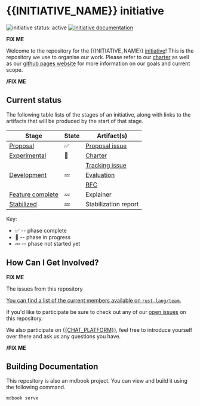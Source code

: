 # {{INITIATIVE_NAME}} initiative
<!--
 This is the template for creating an initiative in rust-lang. Be sure to go
 through all sections marked with `**FIX ME**`, and make sure that the text is
 correct, and feel free to replace/remove any part that's not relevant to
 your group.

 All of the text across all of the initial files uses the same group of
 variables to allow for easy search and replace. They are listed below.

 Example sed command: `sed -i '' 's/{{INITIATIVE_NAME}}/Inline ASM/g' ./**/*.md`
 *Note* the `-i ''` is important as it is required on some platforms e.g. macOS

 * {{INITIATIVE_NAME}} -> The display name of your group e.g. "Inline ASM".
 * {{INITIATIVE_SLUG}} -> The url slug name of your group used for
   `rust-lang/team` and repo name. e.g. "pg-inline-asm".
 * {{CHAT_PLATFORM}} -> The name of your chat app e.g. "Zulip".
 * {{CHAT_LINK}} -> The hyperlink to your discussions on the chat app
   e.g. "https://rust-lang.zulipchat.com/#narrow/stream/216763-project-inline-asm".
-->

<!--
 Status badge advertising the project as being actively worked on. When the
 project has finished be sure to replace the active badge with a badge
 like: https://img.shields.io/badge/status-archived-grey.svg
-->
![initiative status: active](https://img.shields.io/badge/status-active-brightgreen.svg)
[![initiative documentation](https://img.shields.io/badge/MDBook-View%20Documentation-blue)][gh-pages]


**FIX ME**

<!--
 Provide a short introduction about your initiative. Make sure to include any
 relevant links to information about your group.
-->

Welcome to the repository for the {{INITIATIVE_NAME}} [initiative]! This is the repository we use to organise our work. Please refer to our [charter] as well as our [github pages website][gh-pages] for more information on our goals and current scope.

[charter]: ./CHARTER.md
[gh-pages]: https://rust-lang.github.io/{{INITIATIVE_SLUG}}
[initiative]: https://lang-team.rust-lang.org/initiatives.html

**/FIX ME**

## Current status

The following table lists of the stages of an initiative, along with links to the artifacts that will be produced by the start of that stage.

| Stage                                 | State | Artifact(s) |
| ------------------------------------- | ----- | ----------- |
| [Proposal]                            | ✅    | [Proposal issue](https://github.com/rust-lang/lang-team/) |
| [Experimental]                        | 🦀    | [Charter](./CHARTER.md) |
|                                       |       | [Tracking issue](https://github.com/rust-lang/rust/) |
| [Development]                         | 💤    | [Evaluation](./Evaluation.md) |
|                                       |       | [RFC](./RFC.md) |
| [Feature complete]                    | 💤    | Explainer| 
| [Stabilized]                          | 💤    | Stabilization report |

[Proposal]: https://lang-team.rust-lang.org/initiatives/process/stages/proposal.html
[Experimental]: https://lang-team.rust-lang.org/initiatives/process/stages/proposal.html
[Development]: https://lang-team.rust-lang.org/initiatives/process/stages/development.html
[Feature complete]: https://lang-team.rust-lang.org/initiatives/process/stages/feature-complete.html
[Stabilized]: https://lang-team.rust-lang.org/initiatives/process/stages/stabilized.html

Key:

* ✅ -- phase complete
* 🦀 -- phase in progress
* 💤 -- phase not started yet

## How Can I Get Involved?

**FIX ME**

<!--
 List ways that people from outside your group can get involved and potentially
 become members, include what meetings your team has, and how a person could
 start participating and contributing. Make sure to mention the main platform
 your group hosts its discussions. Be sure to also include links to any
 other projects that your group maintains.
-->

The issues from this repository

[You can find a list of the current members available
on `rust-lang/team`.][team-toml]

If you'd like to participate be sure to check out any of our [open issues] on this
repository.

We also participate on [{{CHAT_PLATFORM}}][chat-link], feel free to introduce
yourself over there and ask us any questions you have.


[open issues]: /issues
[chat-link]: {{CHAT_LINK}}
[team-toml]: https://github.com/rust-lang/team/blob/master/teams/initiative-{{INITIATIVE_SLUG}}.toml

**/FIX ME**

## Building Documentation
This repository is also an mdbook project. You can view and build it using the
following command.

```
mdbook serve
```
